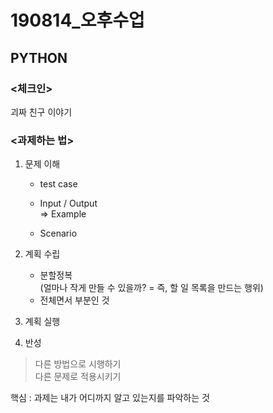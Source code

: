 # 190814_오후수업
## PYTHON

### <체크인>
괴짜 친구 이야기

### <과제하는 법>
1. 문제 이해
    - test  case
    - Input / Output \
     => Example

    - Scenario
2. 계획 수립
    - 분할정복 \
    (얼마나 작게 만들 수 있을까? = 즉, 할 일 목록을 만드는 행위)
    - 전체면서 부분인 것

3. 계획 실행
4. 반성

> 다른 방법으로 시행하기 \
> 다른 문제로 적용시키기

핵심 : 과제는 내가 어디까지 알고 있는지를 파악하는 것

